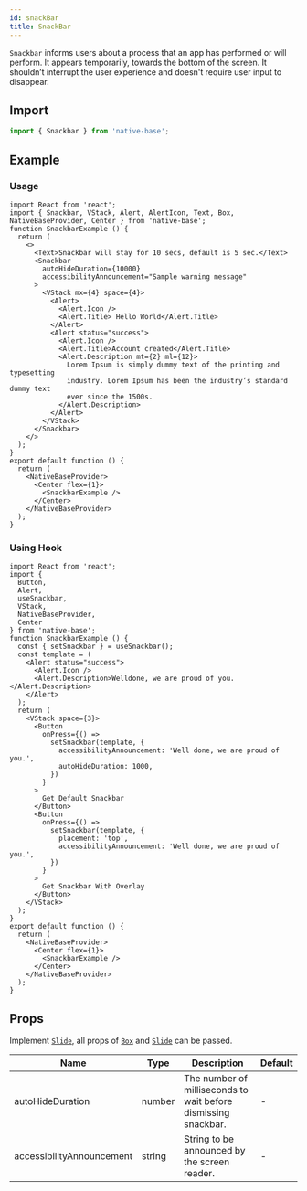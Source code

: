 ```yaml
---
id: snackBar
title: SnackBar
---
```


`Snackbar` informs users about a process that an app has performed or will perform. It appears temporarily, towards the bottom of the screen. It shouldn’t interrupt the user experience and doesn't require user input to disappear.

## Import

```jsx
import { Snackbar } from 'native-base';
```

## Example

### Usage

```SnackPlayer name=SnackBar%20Usage
import React from 'react';
import { Snackbar, VStack, Alert, AlertIcon, Text, Box, NativeBaseProvider, Center } from 'native-base';
function SnackbarExample () {
  return (
    <>
      <Text>Snackbar will stay for 10 secs, default is 5 sec.</Text>
      <Snackbar
        autoHideDuration={10000}
        accessibilityAnnouncement="Sample warning message"
      >
        <VStack mx={4} space={4}>
          <Alert>
            <Alert.Icon />
            <Alert.Title> Hello World</Alert.Title>
          </Alert>
          <Alert status="success">
            <Alert.Icon />
            <Alert.Title>Account created</Alert.Title>
            <Alert.Description mt={2} ml={12}>
              Lorem Ipsum is simply dummy text of the printing and typesetting
              industry. Lorem Ipsum has been the industry’s standard dummy text
              ever since the 1500s.
            </Alert.Description>
          </Alert>
        </VStack>
      </Snackbar>
    </>
  );
}
export default function () {
  return (
    <NativeBaseProvider>
      <Center flex={1}>
        <SnackbarExample />
      </Center>
    </NativeBaseProvider>
  );
}
```

### Using Hook

```SnackPlayer name=SnackBar%20Hooks
import React from 'react';
import {
  Button,
  Alert,
  useSnackbar,
  VStack,
  NativeBaseProvider,
  Center
} from 'native-base';
function SnackbarExample () {
  const { setSnackbar } = useSnackbar();
  const template = (
    <Alert status="success">
      <Alert.Icon />
      <Alert.Description>Welldone, we are proud of you.</Alert.Description>
    </Alert>
  );
  return (
    <VStack space={3}>
      <Button
        onPress={() =>
          setSnackbar(template, {
            accessibilityAnnouncement: 'Well done, we are proud of you.',
            autoHideDuration: 1000,
          })
        }
      >
        Get Default Snackbar
      </Button>
      <Button
        onPress={() =>
          setSnackbar(template, {
            placement: 'top',
            accessibilityAnnouncement: 'Well done, we are proud of you.',
          })
        }
      >
        Get Snackbar With Overlay
      </Button>
    </VStack>
  );
}
export default function () {
  return (
    <NativeBaseProvider>
      <Center flex={1}>
        <SnackbarExample />
      </Center>
    </NativeBaseProvider>
  );
}
```

## Props

Implement [`Slide`](transition.md#slide), all props of [`Box`](box.md) and [`Slide`](transition.md#slide) can be passed.

| Name                      | Type   | Description                                                    | Default |
| ------------------------- | ------ | -------------------------------------------------------------- | ------- |
| autoHideDuration          | number | The number of milliseconds to wait before dismissing snackbar. | -       |
| accessibilityAnnouncement | string | String to be announced by the screen reader.                   | -       |
